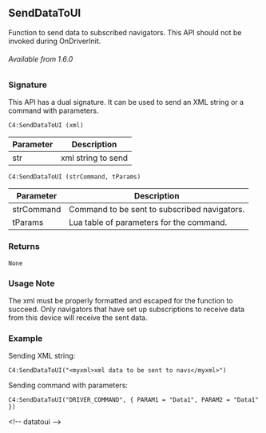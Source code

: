 ## SendDataToUI

Function to send data to subscribed navigators. This API should not be invoked during OnDriverInit.

###### Available from 1.6.0


### Signature

This API has a dual signature. It can be used to send an XML string or a command with parameters.

`C4:SendDataToUI (xml)`


| Parameter | Description |
| --- | --- |
| str |  xml string to send |

`C4:SendDataToUI (strCommand, tParams)`


| Parameter | Description |
| --- | --- |
| strCommand |  Command to be sent to subscribed navigators. |
| tParams | Lua table of parameters for the command. |

### Returns

`None`


### Usage Note

The xml must be properly formatted and escaped for the function to succeed. Only navigators that have set up subscriptions to receive data from this device will receive the sent data.


### Example

Sending XML string:

`C4:SendDataToUI("<myxml>xml data to be sent to navs</myxml>")`

Sending command with parameters:

`C4:SendDataToUI("DRIVER_COMMAND", { PARAM1 = "Data1", PARAM2 = "Data1" })`


\<!-- datatoui --\>